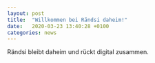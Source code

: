 ```yaml
---
layout: post
title:  "Willkommen bei Rändsi daheim!"
date:   2020-03-23 13:40:28 +0100
categories: news
---
```


Rändsi bleibt daheim und rückt digital zusammen.